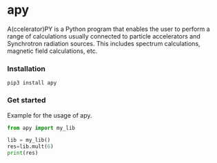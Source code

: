# apy
A(ccelerator)PY is a Python program that enables the user to perform a range of calculations usually connected to particle accelerators 
and Synchrotron radiation sources. This includes spectrum calculations, magnetic field calculations, etc.

### Installation
```
pip3 install apy
```

### Get started
Example for the usage of apy.

```Python
from apy import my_lib

lib = my_lib()
res=lib.mult(6)
print(res)
```
